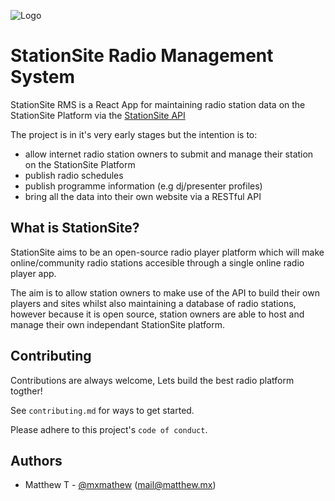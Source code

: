 

![Logo](https://cdn.discordapp.com/attachments/1252714335139008532/1252714394723287180/stationsite.png?ex=667338b2&is=6671e732&hm=862247729adf5defca3717585383fb913419996bf239d6985986f94cbe185473&)


# StationSite Radio Management System

StationSite RMS is a React App for maintaining radio station data on the StationSite Platform via the [StationSite API](https://github.com/mxmatthew/stationsite-api) 

The project is in it's very early stages but the intention is to:
- allow internet radio station owners to submit and manage their station on the StationSite Platform
- publish radio schedules
- publish programme information (e.g dj/presenter profiles)
- bring all the data into their own website via a RESTful API

## What is StationSite?
StationSite aims to be an open-source radio player platform which will make online/community radio stations accesible through a single online radio player app.

The aim is to allow station owners to make use of the API to build their own players and sites whilst also maintaining a database of radio stations, however because it is open source, station owners are able to host and manage their own independant StationSite platform.
## Contributing

Contributions are always welcome, Lets build the best radio platform togther!

See `contributing.md` for ways to get started.

Please adhere to this project's `code of conduct`.


## Authors

- Matthew T - [@mxmathew](https://www.github.com/mxmatthew) (mail@matthew.mx)